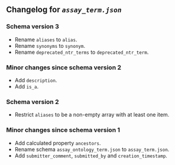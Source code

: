 ## Changelog for *`assay_term.json`*

### Schema version 3

* Rename `aliases` to `alias`.
* Rename `synonyms` to `synonym`.
* Rename `deprecated_ntr_terms` to `deprecated_ntr_term`.

### Minor changes since schema version 2

* Add `description`.
* Add `is_a`.

### Schema version 2

* Restrict `aliases` to be a non-empty array with at least one item.

### Minor changes since schema version 1

* Add calculated property `ancestors`.
* Rename schema `assay_ontology_term.json` to `assay_term.json`.
* Add `submitter_comment`, `submitted_by` and `creation_timestamp`.
